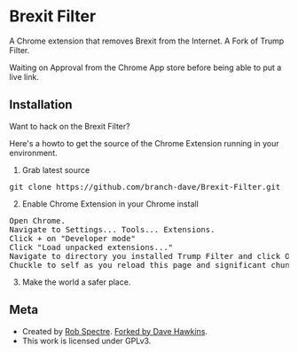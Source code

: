 Brexit Filter
================================
A Chrome extension that removes Brexit from the Internet. A Fork of Trump Filter.

Waiting on Approval from the Chrome App store before being able to put a live link.

Installation 
-------------------------
Want to hack on the Brexit Filter? 

Here's a howto to get the source of the Chrome Extension running in your environment.

1) Grab latest source
<pre>
git clone https://github.com/branch-dave/Brexit-Filter.git
</pre>

2) Enable Chrome Extension in your Chrome install
<pre>
Open Chrome.
Navigate to Settings... Tools... Extensions.
Click + on "Developer mode"
Click "Load unpacked extensions..."
Navigate to directory you installed Trump Filter and click Open.
Chuckle to self as you reload this page and significant chunks of it suddenly disappear.
</pre>

3) Make the world a safer place.


Meta
-------------------------

* Created by [Rob Spectre](http://brooklynhacker.com). [Forked by Dave Hawkins](http://www.twitter.com/davehawkins).
* This work is licensed under GPLv3.

